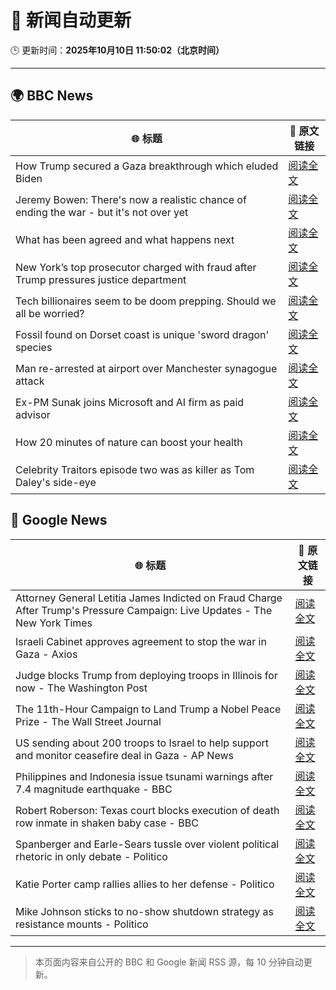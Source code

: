 # 🧠 新闻自动更新

🕒 更新时间：**2025年10月10日 11:50:02（北京时间）**

---

## 🌍 BBC News

| 🌐 标题 | 🔗 原文链接 |
|--------|-------------|
| How Trump secured a Gaza breakthrough which eluded Biden | [阅读全文](https://www.bbc.com/news/articles/cj3yke64vp6o?at_medium=RSS&at_campaign=rss) |
| Jeremy Bowen: There's now a realistic chance of ending the war - but it's not over yet | [阅读全文](https://www.bbc.com/news/articles/cn5q04yr345o?at_medium=RSS&at_campaign=rss) |
| What has been agreed and what happens next | [阅读全文](https://www.bbc.com/news/articles/cvgqx7ygq41o?at_medium=RSS&at_campaign=rss) |
| New York’s top prosecutor charged with fraud after Trump pressures justice department | [阅读全文](https://www.bbc.com/news/articles/c4g9n4xj904o?at_medium=RSS&at_campaign=rss) |
| Tech billionaires seem to be doom prepping. Should we all be worried? | [阅读全文](https://www.bbc.com/news/articles/cly17834524o?at_medium=RSS&at_campaign=rss) |
| Fossil found on Dorset coast is unique 'sword dragon' species | [阅读全文](https://www.bbc.com/news/articles/cdjzvzzy0mxo?at_medium=RSS&at_campaign=rss) |
| Man re-arrested at airport over Manchester synagogue attack | [阅读全文](https://www.bbc.com/news/articles/cz69q1p6376o?at_medium=RSS&at_campaign=rss) |
| Ex-PM Sunak joins Microsoft and AI firm as paid advisor | [阅读全文](https://www.bbc.com/news/articles/clyqe22pz81o?at_medium=RSS&at_campaign=rss) |
| How 20 minutes of nature can boost your health | [阅读全文](https://www.bbc.com/news/articles/cvg0yvdjgn5o?at_medium=RSS&at_campaign=rss) |
| Celebrity Traitors episode two was as killer as Tom Daley's side-eye | [阅读全文](https://www.bbc.com/news/articles/c1edwzpdlx4o?at_medium=RSS&at_campaign=rss) |

## 📰 Google News

| 🌐 标题 | 🔗 原文链接 |
|--------|-------------|
| Attorney General Letitia James Indicted on Fraud Charge After Trump's Pressure Campaign: Live Updates - The New York Times | [阅读全文](https://news.google.com/rss/articles/CBMiY0FVX3lxTE1iRW9Na2IzTEQ3eG55OGVYdG0tN09XQnBMakcwanFTb2tkWnRiZWNyU0RKUFRiYk1XeThGd05tOUVYUmJydUVkV2ZGMzZsNk5pMGdfalV3SnA0MGpDdzQtQVNzUQ?oc=5) |
| Israeli Cabinet approves agreement to stop the war in Gaza - Axios | [阅读全文](https://news.google.com/rss/articles/CBMidkFVX3lxTE9GelY3SWsydmZ6Q29Kd3VRUm10dTJuRzQtclQwRGhqdEowUVowZU9HVDRlMUx4Rk1qaWxUaXNrRnV5NTJTUVNqb3VqTmVkRkFXTXVNemRSU0ViOENWd3hJaWw5YUNkQjR5Z0hpMGJoTXhvVWpraXc?oc=5) |
| Judge blocks Trump from deploying troops in Illinois for now - The Washington Post | [阅读全文](https://news.google.com/rss/articles/CBMinAFBVV95cUxNbGpBRE4xNmtIamRTZUo3dnk5QS1MaHhmRHV5ZXE0QlBDVjU1WHY2Y2JUYlJ2bUtWN3I4LUNyRElSQzZOeENOMGlUa01iSTZJcGxNRjNFVzJtWjY1TC1sQWFyZExYVFo0TWxzaWR4d1BaTFBGck1oOFVpdHdFYUFGSkQyZGdUeDY5dTdlSld0Y3VtRkE5YTZZUGNzeDI?oc=5) |
| The 11th-Hour Campaign to Land Trump a Nobel Peace Prize - The Wall Street Journal | [阅读全文](https://news.google.com/rss/articles/CBMidkFVX3lxTE53VkVmWXlVcnIyMXQxcXdnVENvOVpuYVpWdUJ4QjNQbHdwNXF0aEE2cjBfelhwRlYwQWxQUXVSM0pYMEQzSzJ4MU9KTHJaa3NCU1JfeGZqQXJxdE5KSUhiNDAwbi1RV1Q1SVlaVV9DMnI1dG1MdHc?oc=5) |
| US sending about 200 troops to Israel to help support and monitor ceasefire deal in Gaza - AP News | [阅读全文](https://news.google.com/rss/articles/CBMingFBVV95cUxNNkVURTk4Z2tqbS05bnZ5X2ZqbXpVaHZQcDFKRm5GaWlZdDlDb3p1c0dHRmJJaWgwYkoxSDVTUVJib2FOeHM0TVNIbGV3SFVXNDlKOHRqMVo1OTBaVUt5ZkphVHloZjN4RmFnOWtoSEpLbnVtUGgzWEQtT0h3LXB3T1VETU92S0VVTXc4NXJwcWotWW94d1p5WTdkUnVfZw?oc=5) |
| Philippines and Indonesia issue tsunami warnings after 7.4 magnitude earthquake - BBC | [阅读全文](https://news.google.com/rss/articles/CBMiVEFVX3lxTE84OUtTamxDd2YxdEJjSGxWT2o4SmNDWkNKRnF3dUROUUUxWHAybk5XV3NMbGxGWXhjaGoyUU4zQ3RUUEhXMEhQd2ZmRDFxZ3lkTFM3UQ?oc=5) |
| Robert Roberson: Texas court blocks execution of death row inmate in shaken baby case - BBC | [阅读全文](https://news.google.com/rss/articles/CBMiWkFVX3lxTFBVOGtqZmdiXzViZnRxZjdJYXdQRzVmbFpIVHRUUlhaWHhHOXRWdFA4Q2N0U0VXcHhuTWVoRjVZeEpodENFb2xtR3p0bV9VU3pTSzd2VlVEd1FaUdIBX0FVX3lxTE9NNThxaTJSYUxIalVHVk1pdm5NMUc3Qzg4Ml9zLUs5bWVrdVRSbnFpR0hjcWlsZ3M2Q3RTNVlTQzNhTXpfay1JeXhwMWt1OUVMaWIwbDNIU3N6MmkxX2o0?oc=5) |
| Spanberger and Earle-Sears tussle over violent political rhetoric in only debate - Politico | [阅读全文](https://news.google.com/rss/articles/CBMiqgFBVV95cUxPSm1lVXZVRjlpTE9Yd2xlYmh1aHZWaThzNF9SZkxneTBtR3NDTXppRENnYXg1aHFiUWpSak1RUXJpclBYNk15WW1vbjc3VGxWdFJobkFuV1V5blhyYjMyTURYSlpFaTVzOHNaVWRKcW5YWmMxazJ3M1FyQ211Nmhaa2tNeDVab2c4U3I3OVNBdlktb1NGQnNzUE01bzE4b0hyaDJocVByc0VJQQ?oc=5) |
| Katie Porter camp rallies allies to her defense - Politico | [阅读全文](https://news.google.com/rss/articles/CBMingFBVV95cUxOTnBGUWVUWFM0YXBvZGZwZHQ0WDFLZGsyN2ZZdVlHUC0yalBfU2xEZ1dBc0lUN3RUZlRtMkJOMWV0eXVtS1oyU29lZjZ5ZUlRaFdzdzNyUWxTSklMNWpDX1FhMWMyTXNGSmlrQ2RBa2libWdyUjZ6MW0wWmxWcVZRMnBwSDFnZVBxWGFVdVdLU2tBeG10R2liMm9wd2xtQQ?oc=5) |
| Mike Johnson sticks to no-show shutdown strategy as resistance mounts - Politico | [阅读全文](https://news.google.com/rss/articles/CBMihgFBVV95cUxQZ0ozM2lFUzV4SFp6RW9tbHlaZEh1T0xISnIzNUpwcjh6RWEzWkxDOEFZbzNQTVZLNFRWOVcxbHZjbkNYYXR6Y0RYUzJFek1DSTl4d2xYaHByY1doUDA3RTNVUzNEY3RhM29hNlBBcDUtVU12RzZ1RWs4U09iaFliaEdvZXpidw?oc=5) |

---
> 本页面内容来自公开的 BBC 和 Google 新闻 RSS 源，每 10 分钟自动更新。